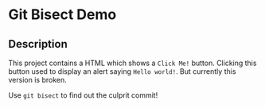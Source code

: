 # Git Bisect Demo

## Description
This project contains a HTML which shows a `Click Me!` button. Clicking this
button used to display an alert saying `Hello world!`. But currently this
version is broken.

Use `git bisect` to find out the culprit commit!
